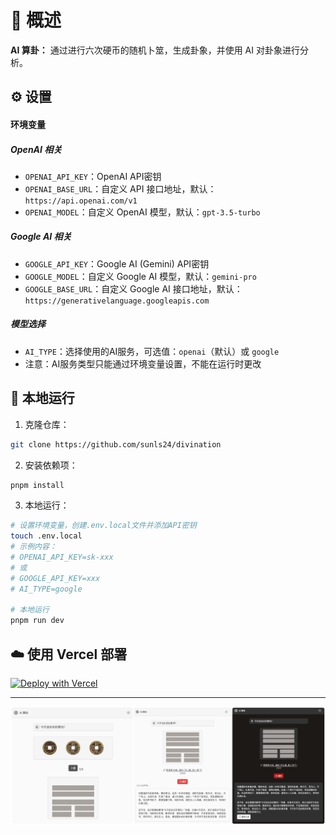 # 🧙 概述

**AI 算卦：** 通过进行六次硬币的随机卜筮，生成卦象，并使用 AI 对卦象进行分析。

## ⚙️ 设置

#### 环境变量

##### OpenAI 相关
- `OPENAI_API_KEY`：OpenAI API密钥
- `OPENAI_BASE_URL`：自定义 API 接口地址，默认：`https://api.openai.com/v1`
- `OPENAI_MODEL`：自定义 OpenAI 模型，默认：`gpt-3.5-turbo`

##### Google AI 相关
- `GOOGLE_API_KEY`：Google AI (Gemini) API密钥
- `GOOGLE_MODEL`：自定义 Google AI 模型，默认：`gemini-pro`
- `GOOGLE_BASE_URL`：自定义 Google AI 接口地址，默认：`https://generativelanguage.googleapis.com`

##### 模型选择
- `AI_TYPE`：选择使用的AI服务，可选值：`openai`（默认）或 `google`
- 注意：AI服务类型只能通过环境变量设置，不能在运行时更改

## 🚀 本地运行

1. 克隆仓库：

```sh
git clone https://github.com/sunls24/divination
```

2. 安装依赖项：

```bash
pnpm install
```

3. 本地运行：

```bash
# 设置环境变量，创建.env.local文件并添加API密钥
touch .env.local
# 示例内容：
# OPENAI_API_KEY=sk-xxx
# 或
# GOOGLE_API_KEY=xxx
# AI_TYPE=google

# 本地运行
pnpm run dev
```

## ☁️ 使用 Vercel 部署

[![Deploy with Vercel](https://vercel.com/button)](https://vercel.com/new/clone?repository-url=https%3A%2F%2Fgithub.com%2Fsunls23%2Fdivination&env=OPENAI_API_KEY)

---

![screenshots](./docs/screenshots.jpg)
